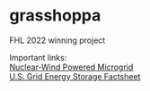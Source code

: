 # grasshoppa
FHL 2022 winning project

Important links:  
[Nuclear-Wind Powered Microgrid](https://www.researchgate.net/figure/A-typical-curve-of-wind-and-solar-output-along-with-net-L-S-W-demand-L-load-S_fig1_330057995)  
[U.S. Grid Energy Storage Factsheet](https://css.umich.edu/publications/factsheets/energy/us-grid-energy-storage-factsheet#:~:text=The%20U.S.%20has%20750%2C000%20tonnes,21%20million%20tonnes%20of%20reserves.&text=Long%2Dterm%20(10%2D100,for%20these%20types%20of%20storage.))  
